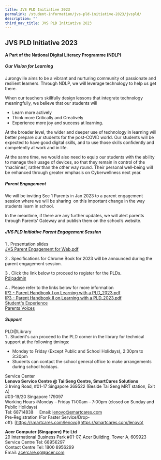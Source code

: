 ```yaml
---
title: JVS PLD Initiative 2023
permalink: /student-information/jvs-pld-initiative-2023/jvspld/
description: ""
third_nav_title: JVS PLD Initiative 2023
---
```

## JVS PLD Initiative 2023

#### A Part of the National Digital Literacy Programme (NDLP)

##### Our Vision for Learning

Jurongville aims to be a vibrant and nurturing community of passionate and resilient learners. Through NDLP, we will leverage technology to help us get there.

When our teachers skillfully design lessons that integrate technology meaningfully, we believe that our students will   

*   Learn more actively
*   Think more Critically and Creatively
*   Experience more joy and success at learning.

At the broader level, the wider and deeper use of technology in learning will better prepare our students for the post-COVID world. Our students will be expected to have good digital skills, and to use those skills confidently and competently at work and in life.  
  
At the same time, we would also need to equip our students with the ability to manage their usage of devices, so that they remain in control of the ‘machines’, rather than the other way round. Their personal well-being will be enhanced through greater emphasis on Cyberwellness next year.

##### Parent Engagement

We will be inviting Sec 1 Parents in Jan 2023 to a parent engagement session where we will be sharing  on this important change in the way students learn in school.  

In the meantime, if there are any further updates, we will alert parents through Parents’ Gateway and publish them on the school’s website.

##### JVS PLD Initiative Parent Engagement Session

1 \. Presentation slides<br>
[JVS Parent Engagement for Web.pdf](/files/JVS%20Parent%20Engagement%20for%20Web.pdf)

2 \. Specifications for Chrome Book for 2023 will be announced during the parent engagement session.

3 \. Click the link below to proceed to register for the PLDs.<br>
[Pdlpadmin](https://go.gov.sg/pdlpadmin)

4 \. Please refer to the links below for more information<br>
[IP2 - Parent Handbook I on Learning with a PLD_2023.pdf](/files/IP2%20-%20Parent%20Handbook%20I%20on%20Learning%20with%20a%20PLD_2023.pdf)<br>
[IP3 - Parent Handbook II on Learning with a PLD_2023.pdf](/files/IP3%20-%20Parent%20Handbook%20II%20on%20Learning%20with%20a%20PLD_2023.pdf)<br>
[Student's Experience](http://www.youtube.com/watch?v=atVkNBXMVnY)<br>
[Parents Voices](https://go.gov.sg/parent-voxpop-1)

##### Support

PLD@Library  
1 \. Student's can proceed to the PLD corner in the library for technical support at the following timings:  
*  Monday to Friday (Except Public and School Holidays), 2:30pm to 3:30pm  
* Students can contact the school general office to make arrangements during school holidays.
		 
Service Center<br>
**Lenovo Service Centre @ Tai Seng Centre, SmartCares Solutions**<br>
3 Irving Road, #01-17 Singapore 369522 (Beside Tai Seng MRT station, Exit A)<br>
#03-19/20 Singapore 179097<br>
Working Hours :Monday – Friday 11:00am – 7:00pm (closed on Sunday and Public Holidays)<br>
Tel: 68714838     Email: [lenovo@smartcares.com](mailto:lenovo@smartcares.com)<br>
Pre-Registration (For Faster Service/Drop-off): [https://smartcares.com/lenovo](https://smartcares.com/lenovo)

**Acer Computer (Singapore) Pte Ltd**<br>
29 International Business Park #01-07, Acer Building, Tower A, 609923<br>
Service Centre Tel: 68956297<br>
Contact Centre Tel: 1800 8956299<br>
Email: [acercare.sg@acer.com](mailto:acercare.sg@acer.com)